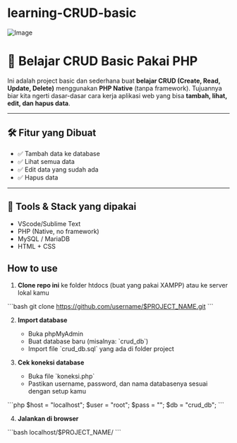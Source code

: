 # learning-CRUD-basic 
![Image](https://github.com/user-attachments/assets/6b01ee21-5bf5-471b-9318-f4dec62581a1)

# 📘 Belajar CRUD Basic Pakai PHP
  
Ini adalah project basic dan sederhana buat **belajar CRUD (Create, Read, Update, Delete)** menggunakan **PHP Native** (tanpa framework). Tujuannya biar kita ngerti dasar-dasar cara kerja aplikasi web yang bisa **tambah, lihat, edit, dan hapus data**.

---

## 🛠️ Fitur yang Dibuat

- ✅ Tambah data ke database
- ✅ Lihat semua data
- ✅ Edit data yang sudah ada
- ✅ Hapus data


---

## 💽 Tools & Stack yang dipakai

- VScode/Sublime Text
- PHP (Native, no framework)
- MySQL / MariaDB
- HTML + CSS

## How to use 

1. **Clone repo ini** ke folder htdocs (buat yang pakai XAMPP) atau ke server lokal kamu

\`\`\`bash
git clone https://github.com/username/$PROJECT_NAME.git
\`\`\`

2. **Import database**
   - Buka phpMyAdmin
   - Buat database baru (misalnya: \`crud_db\`)
   - Import file \`crud_db.sql\` yang ada di folder project

3. **Cek koneksi database**
   - Buka file \`koneksi.php\`
   - Pastikan username, password, dan nama databasenya sesuai dengan setup kamu

\`\`\`php
\$host = "localhost";
\$user = "root";
\$pass = "";
\$db   = "crud_db";
\`\`\`

4. **Jalankan di browser**

\`\`\`bash
localhost/$PROJECT_NAME/
\`\`\`
